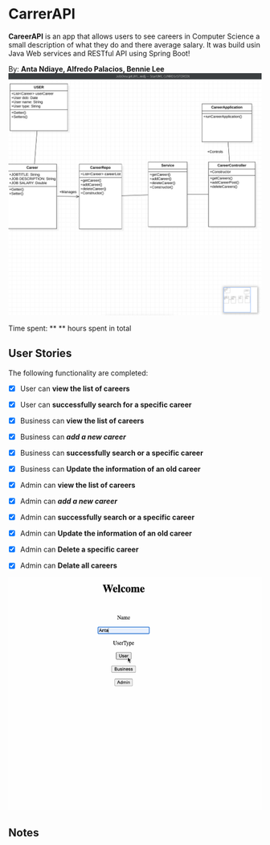 # CarrerAPI

**CareerAPI** is an app that allows users to see careers in Computer Science a small description of what they do and there average salary.
It was build usin Java Web services and RESTful API using Spring Boot!


By: **Anta Ndiaye, Alfredo Palacios, Bennie Lee**
<img src="https://github.com/AntaNdiaye/CareerAPI/blob/main/Screen%20Shot%202021-07-02%20at%2010.54.07%20AM.png">


Time spent: ** ** hours spent in total

## User Stories

The following functionality are completed:

* [x] User can **view the list of careers**
* [x] User can **successfully search for a specific career**
* [x] Business can **view the list of careers**
* [x] Business can ***add a new career***
* [x] Business can **successfully search or a specific career**
* [x] Business can **Update the information of an old career**
* [x] Admin can **view the list of careers**
* [x] Admin can ***add a new career***
* [x] Admin can **successfully search or a specific career**
* [x] Admin can  **Update the information of an old career**
* [x] Admin can **Delete a specific career**
* [x] Admin can **Delate all careers**


<img src='https://github.com/AntaNdiaye/CareerAPI/blob/main/Career1.gif' title='Video Walkthrough' width='' alt='https://github.com/AntaNdiaye/CareerAPI/blob/main/Career1.gif' />


## Notes

